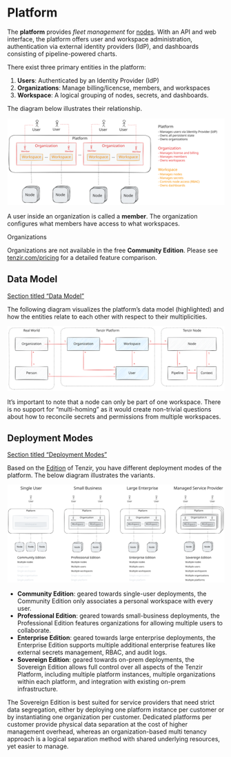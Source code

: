 # Platform

The **platform** provides *fleet management* for [nodes](/explanations/architecture/node). With an API and web interface, the platform offers user and workspace administration, authentication via external identity providers (IdP), and dashboards consisting of pipeline-powered charts.

There exist three primary entities in the platform:

1. **Users**: Authenticated by an Identity Provider (IdP)
2. **Organizations**: Manage billing/licencse, members, and workspaces
3. **Workspace**: A logical grouping of nodes, secrets, and dashboards.

The diagram below illustrates their relationship.

![Platform Components](/pr-preview/pr-116/_astro/platform-components.Bpqj86Ga_19DKCs.svg)

A user inside an organization is called a **member**. The organization configures what members have access to what workspaces.

Organizations

Organizations are not available in the free **Community Edition**. Please see [tenzir.com/pricing](https://tenzir.com/pricing) for a detailed feature comparison.

## Data Model

[Section titled “Data Model”](#data-model)

The following diagram visualizes the platform’s data model (highlighted) and how the entities relate to each other with respect to their multiplicities.

![Platform Data Model](/pr-preview/pr-116/_astro/platform-data-model.BNks0SgU_19DKCs.svg)

It’s important to note that a node can only be part of one workspace. There is no support for “multi-homing” as it would create non-trivial questions about how to reconcile secrets and permissions from multiple workspaces.

## Deployment Modes

[Section titled “Deployment Modes”](#deployment-modes)

Based on the [Edition](https://tenzir.com/pricing) of Tenzir, you have different deployment modes of the platform. The below diagram illustrates the variants.

![Deployment Modes](/pr-preview/pr-116/_astro/deployment-modes.CUEE2kAI_19DKCs.svg)

* **Community Edition**: geared towards single-user deployments, the Community Edition only associates a personal workspace with every user.
* **Professional Edition**: geared towards small-business deployments, the Professional Edition features organizations for allowing multiple users to collaborate.
* **Enterprise Edition**: geared towards large enterprise deployments, the Enterprise Edition supports multiple additional enterprise features like external secrets management, RBAC, and audit logs.
* **Sovereign Edition**: geared towards on-prem deployments, the Sovereign Edition allows full control over all aspects of the Tenzir Platform, including multiple platform instances, multiple organizations within each platform, and integration with existing on-prem infrastructure.

The Sovereign Edition is best suited for service providers that need strict data segregation, either by deploying one platform instance per customer or by instantiating one organization per customer. Dedicated platforms per customer provide physical data separation at the cost of higher management overhead, whereas an organization-based multi tenancy approach is a logical separation method with shared underlying resources, yet easier to manage.